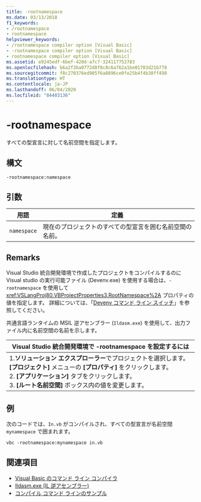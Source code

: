 ```yaml
---
title: -rootnamespace
ms.date: 03/13/2018
f1_keywords:
- /rootnamespace
- rootnamespace
helpviewer_keywords:
- /rootnamespace compiler option [Visual Basic]
- -rootnamespace compiler option [Visual Basic]
- rootnamespace compiler option [Visual Basic]
ms.assetid: e9245edf-6bef-420d-a7c7-324117752783
ms.openlocfilehash: b6a2f3ba0772d8f8c8c6a762a1be01703d21b778
ms.sourcegitcommit: f8c270376ed905f6a8896ce0fe25b4f4b38ff498
ms.translationtype: HT
ms.contentlocale: ja-JP
ms.lasthandoff: 06/04/2020
ms.locfileid: "84403136"
---
```

# <a name="-rootnamespace"></a>-rootnamespace
すべての型宣言に対して名前空間を指定します。  
  
## <a name="syntax"></a>構文  
  
```console  
-rootnamespace:namespace  
```  
  
## <a name="arguments"></a>引数  
  
|用語|定義|  
|---|---|  
|`namespace`|現在のプロジェクトのすべての型宣言を囲む名前空間の名前。|  
  
## <a name="remarks"></a>Remarks  
 Visual Studio 統合開発環境で作成したプロジェクトをコンパイルするのに Visual studio の実行可能ファイル (Devenv.exe) を使用する場合は、`-rootnamespace` を使用して <xref:VSLangProj80.VBProjectProperties3.RootNamespace%2A> プロパティの値を指定します。 詳細については、「[Devenv コマンド ライン スイッチ](/visualstudio/ide/reference/devenv-command-line-switches)」を参照してください。  
  
 共通言語ランタイムの MSIL 逆アセンブラー (`Ildasm.exe`) を使用して、出力ファイル内に名前空間の名前を示します。  
  
|Visual Studio 統合開発環境で -rootnamespace を設定するには|  
|---|  
|1.**ソリューション エクスプローラー**でプロジェクトを選択します。 **[プロジェクト]** メニューの **[プロパティ]** をクリックします。 <br />2. **[アプリケーション]** タブをクリックします。<br />3. **[ルート名前空間]** ボックス内の値を変更します。|  
  
## <a name="example"></a>例  
 次のコードでは、`In.vb` がコンパイルされ、すべての型宣言が名前空間 `mynamespace` で囲まれます。  
  
```console
vbc -rootnamespace:mynamespace in.vb  
```  
  
## <a name="see-also"></a>関連項目

- [Visual Basic のコマンド ライン コンパイラ](index.md)
- [Ildasm.exe (IL 逆アセンブラー)](../../../framework/tools/ildasm-exe-il-disassembler.md)
- [コンパイル コマンド ラインのサンプル](sample-compilation-command-lines.md)
